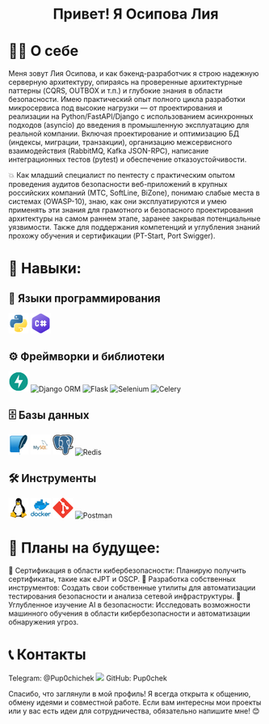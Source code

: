 <h1 align="center"><b>Привет! Я Осипова Лия</b></a> </p>

# 👩‍💻 О себе
Меня зовут Лия Осипова, и как бэкенд-разработчик я строю надежную серверную архитектуру, опираясь на проверенные архитектурные паттерны (CQRS, OUTBOX и т.п.) и глубокие знания в области безопасности. Имею практический опыт полного цикла разработки микросервиса под высокие нагрузки — от проектирования и реализации на Python/FastAPI/Django с использованием асинхронных подходов (asyncio) до введения в промышленную эксплуатацию для реальной компании. Включая проектирование и оптимизацию БД (индексы, миграции, транзакции), организацию межсервисного взаимодействия (RabbitMQ, Kafka JSON-RPC), написание интеграционных тестов (pytest) и обеспечение отказоустойчивости.

💥 Как младший специалист по пентесту с практическим опытом проведения аудитов безопасности веб-приложений в крупных российских компаний (МТС, SoftLine, BiZone), понимаю слабые места в системах (OWASP-10), знаю, как они эксплуатируются и умею применять эти знания для грамотного и безопасного проектирования архитектуры на самом раннем этапе, заранее закрывая потенциальные уязвимости. Также для поддержания компетенций и углубления знаний прохожу обучения и сертификации (PT-Start, Port Swigger).


# 🚀 Навыки:

## 📜 Языки программирования
<img title="Python" alt="Python" width="40px" src="https://raw.githubusercontent.com/github/explore/master/topics/python/python.png" />	<img title="C#" alt="C#" width="40px" src="https://raw.githubusercontent.com/github/explore/master/topics/csharp/csharp.png">

## ⚙️ Фреймворки и библиотеки
<img title="FastAPI" alt="FastAPI" width="40px" src="https://raw.githubusercontent.com/github/explore/master/topics/fastapi/fastapi.png">	<img title="Django ORM" alt="Django ORM" width="40px" src="https://img.icons8.com/color/48/000000/django.png">  <img title="Flask" alt="Flask" width="40px" src="https://img.icons8.com/color/48/000000/flask.png"> <img title="Selenium" alt="Selenium" width="40px" src="https://img.icons8.com/color/48/000000/selenium-test-automation.png"> <img title="Celery" alt="Celery" width="40px" src="https://img.icons8.com/color/48/000000/celery.png"> 



## 🗄️ Базы данных
<img title="SQLite" alt="SQLite" width="40px" src="https://raw.githubusercontent.com/github/explore/master/topics/sqlite/sqlite.png">	<img title="MySQL" alt="MySQL" width="40px" src="https://raw.githubusercontent.com/github/explore/master/topics/mysql/mysql.png">	<img title="PostgreSQL" alt="PostgreSQL" width="40px" src="https://raw.githubusercontent.com/github/explore/master/topics/postgresql/postgresql.png"> <img title="Redis" alt="Redis" width="40px" src="https://img.icons8.com/color/48/000000/redis.png">


## 🛠️ Инструменты
<img title="Linux" alt="Linux" width="40px" src="https://raw.githubusercontent.com/github/explore/master/topics/linux/linux.png">	<img title="Docker" alt="Docker" width="40px" src="https://raw.githubusercontent.com/github/explore/master/topics/docker/docker.png">	<img title="Git" alt="Git" width="40px" src="https://raw.githubusercontent.com/github/explore/master/topics/git/git.png">	<img title="Postman" alt="Postman" width="40px" src="https://img.icons8.com/?size=100&id=QEQQKirln6Tf&format=png&color=000000">


# 🌱 Планы на будущее:
📜 Сертификация в области кибербезопасности: Планирую получить сертификаты, такие как eJPT и OSCP.
🚀 Разработка собственных инструментов: Создать свои собственные утилиты для автоматизации тестирования безопасности и анализа сетевой инфраструктуры.
🎯 Углубленное изучение AI в безопасности: Исследовать возможности машинного обучения в области кибербезопасности и автоматизации обнаружения угроз.

# 📞 Контакты
  Telegram: @Pup0chichek <img src="https://img.icons8.com/?size=100&id=ymzccwMmNkRx&format=png&color=000000" width="20">
  GitHub: Pup0chek
  
Спасибо, что заглянули в мой профиль! Я всегда открыта к общению, обмену идеями и совместной работе. Если вам интересны мои проекты или у вас есть идеи для сотрудничества, обязательно напишите мне! 😊
